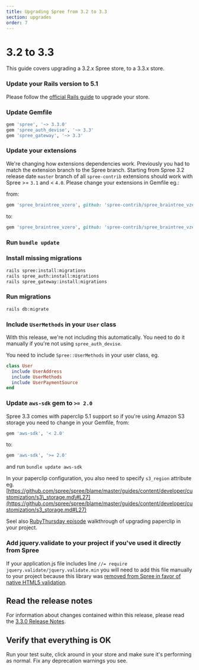```yaml
---
title: Upgrading Spree from 3.2 to 3.3
section: upgrades
order: 7
---
```


# 3.2 to 3.3

This guide covers upgrading a 3.2.x Spree store, to a 3.3.x store.

### Update your Rails version to 5.1

Please follow the [official Rails guide](http://edgeguides.rubyonrails.org/upgrading_ruby_on_rails.html#upgrading-from-rails-5-0-to-rails-5-1) to upgrade your store.

### Update Gemfile

```ruby
gem 'spree', '~> 3.3.0'
gem 'spree_auth_devise', '~> 3.3'
gem 'spree_gateway', '~> 3.3'
```

### Update your extensions

We're changing how extensions dependencies work. Previously you had to match the extension branch to the Spree branch. Starting from Spree 3.2 release date `master` branch of all `spree-contrib` extensions should work with Spree &gt;= `3.1` and &lt; `4.0`. Please change your extensions in Gemfile eg.:

from:

```ruby
gem 'spree_braintree_vzero', github: 'spree-contrib/spree_braintree_vzero', branch: '3-1-stable'
```

to:

```ruby
gem 'spree_braintree_vzero', github: 'spree-contrib/spree_braintree_vzero'
```

### Run `bundle update`

### Install missing migrations

```bash
rails spree:install:migrations
rails spree_auth:install:migrations
rails spree_gateway:install:migrations
```

### Run migrations

```bash
rails db:migrate
```

### Include `UserMethods` in your `User` class

With this release, we're not including this automatically. You need to do it manually if you're not using `spree_auth_devise`.

You need to include `Spree::UserMethods` in your user class, eg.

```ruby
class User
  include UserAddress
  include UserMethods
  include UserPaymentSource
end
```

### Update `aws-sdk` gem to `>= 2.0`

Spree 3.3 comes with paperclip 5.1 support so if you're using Amazon S3 storage you need to change in your Gemfile, from:

```ruby
gem 'aws-sdk', '< 2.0'
```

to:

```ruby
gem 'aws-sdk', '>= 2.0'
```

and run `bundle update aws-sdk`

In your paperclip configuration, you also need to specify `s3_region` attribute eg. [https://github.com/spree/spree/blame/master/guides/content/developer/customization/s3\_storage.md\#L27](https://github.com/spree/spree/blame/master/guides/content/developer/customization/s3_storage.md#L27)

Seel also [RubyThursday episode](https://rubythursday.com/episodes/ruby-snack-27-upgrade-paperclip-and-aws-sdk-in-prep-for-rails-5) walkthrough of upgrading paperclip in your project.

### Add jquery.validate to your project if you've used it directly from Spree

If your application.js file includes line `//= require jquery.validate/jquery.validate.min` you will need to add this file manually to your project because this library was [removed from Spree in favor of native HTML5 validation](https://github.com/spree/spree/pull/8173).

## Read the release notes

For information about changes contained within this release, please read the [3.3.0 Release Notes](http://guides.spreecommerce.org/release_notes/spree_3_3_0.html).

## Verify that everything is OK

Run your test suite, click around in your store and make sure it's performing as normal. Fix any deprecation warnings you see.


